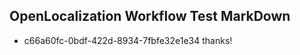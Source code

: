 ## OpenLocalization Workflow Test MarkDown
* c66a60fc-0bdf-422d-8934-7fbfe32e1e34 thanks!

<!--HONumber=Dec16_HO1-->


